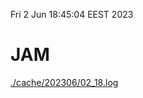 Fri  2 Jun 18:45:04 EEST 2023
# JAM
<a href='./cache/202306/02_18.log'>./cache/202306/02_18.log</a>
